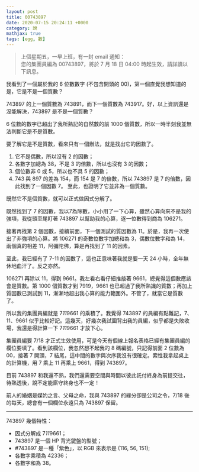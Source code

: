 ```yaml
---
layout: post
title: 00743897
date: 2020-07-15 20:24:11 +0000
category: 說
mathjax: true
tags: [egg, 數]
---
```


> 上個星期五，一早上班，有一封 email 通知：<br>
> 您的集團員編為 00743897，將於 7 月 18 日 04:00 時起生效，請詳讀以下訊息。

我看到了一個屬於我的 6 位數數字 (不包含開頭的 00)，第一個直覺我想知道的是，它是不是一個質數？

<!--more-->
 

743897 的上一個質數為 743891，而下一個質數為 743917。好，以上資訊還是沒能解決，743897 是不是一個質數？

6 位數的數字已超出了我所熟記的自然數的前 1000 個質數，所以一時半刻我並無法判斷它是不是質數。

要了解它是不是質數，看來只有一個辦法，就是找出它的因數了。
 1.	它不是偶數，所以沒有 2 的因數；
 2.	各數字加總為 38，不是 3 的倍數，所以也沒有 3 的因數；
 3.	個位數非 0 或 5，所以也不具 5 的因數；
 4.	743 與 897 的差為 154，而 154 是 7 的倍數，所以 743897 是 7 的倍數，因此找到了一個因數 7。
至此，也證明了它並非為一個質數。

既然它不是個質數，就可以正式做因式分解了。

既然找到了 7 的因數，我以7為除數，小小用了一下心算，雖然心算向來不是我的強項，我從頭至尾盯著 743897 以幫助我的心算，逐一位數得到商為 106271。

接著再找第 2 個因數，接續前面，下一個測試的質因數為 11。於是，我再一次使出了非強項的心算。將 106271 的奇數位數字加總和為 3，偶數位數字和為 14，兩個真的相差 11，阿彌陀佛，算是再找到了 11 的因素。

至此，我已經有了 7-11 的因數了，這也正意味著我就是要一天 24 小時，全年無休地血汗了。反之亦然。

106271 再除以 11，得到 9661。我左看右看仔細推敲著 9661，總覺得這個數應該會是質數。第 1000 個質數才到 7919，9661 也已超過了我所熟識的質數；再加上質因數已測試到 11，漸漸地超出我心算的能力範圍外。不管了，就當它是質數了。

所以我的集團員編就是 7*11*9661 的乘積了。我覺得 743897 的員編有點難記，7、11、9661 似乎比較好記。這幾天，好幾次我試圖背出我的員編，似乎都是失敗收場，我還是得計算一下 7*11*9661 才放下心。

集團員編要 7/18 才正式生效使用，可是今天有個線上報名表格已經有集團員編的欄位要填了。看到該欄位，我忽然想不起我的 8 碼編號，只記得前面 2 位數為 00，接著 7 開頭，7 結尾，這中間的數字與次序我沒有很確定。索性我拿起桌上的計算機，用 7 乘上 11 再乘上 9661，得到 743897。

目前 743897 和我還不熟，我們還需要空間與時間以彼此託付終身為前提交往，待熟透後，說不定能廝守終身也不一定！

前人的婚姻是媒妁之言、父母之命，我與 743897 的緣分卻是公司之令，7/18 後的每天，總會有一個欄位永遠只為 743897 保留。

***
743897 幾個特性：
-	因式分解成 7*11*9661；
-	743897 是一個 HP 背光鍵盤的型號；
-	#743897 是一種「紫色」，以 RGB 來表示是 (116, 56, 151);
-	各數字乘積為 42336；
-	各數字和為 38。
